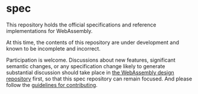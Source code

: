 # spec

This repository holds the official specifications and reference implementations
for WebAssembly.

At this time, the contents of this repository are under development and known
to be incomplete and incorrect.

Participation is welcome. Discussions about new features, significant semantic
changes, or any specification change likely to generate substantial discussion
should take place in
[the WebAssembly design repository](https://github.com/WebAssembly/design)
first, so that this spec repository can remain focused. And please follow the
[guidelines for contributing](Contributing.md).
